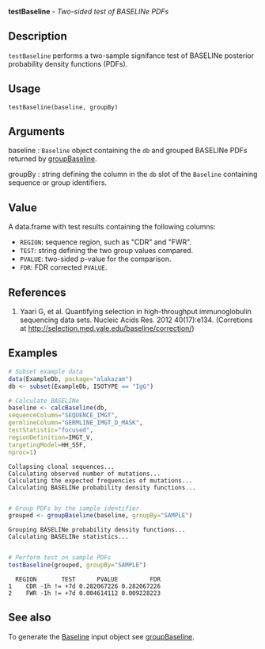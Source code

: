 





**testBaseline** - *Two-sided test of BASELINe PDFs*

Description
--------------------

`testBaseline` performs a two-sample signifance test of BASELINe 
posterior probability density functions (PDFs).


Usage
--------------------
```
testBaseline(baseline, groupBy)
```

Arguments
-------------------

baseline
:   `Baseline` object containing the `db` and grouped 
BASELINe PDFs returned by [groupBaseline](groupBaseline.md).

groupBy
:   string defining the column in the `db` slot of the 
`Baseline` containing sequence or group identifiers.




Value
-------------------

A data.frame with test results containing the following columns:

+ `REGION`:  sequence region, such as "CDR" and "FWR".
+ `TEST`:    string defining the two group values compared.
+ `PVALUE`:  two-sided p-value for the comparison.
+ `FDR`:     FDR corrected `PVALUE`.



References
-------------------


1. Yaari G, et al. Quantifying selection in high-throughput immunoglobulin 
sequencing data sets. 
Nucleic Acids Res. 2012 40(17):e134. 
(Corretions at http://selection.med.yale.edu/baseline/correction/)
 



Examples
-------------------

```R
# Subset example data
data(ExampleDb, package="alakazam")
db <- subset(ExampleDb, ISOTYPE == "IgG")

# Calculate BASELINe
baseline <- calcBaseline(db, 
sequenceColumn="SEQUENCE_IMGT",
germlineColumn="GERMLINE_IMGT_D_MASK", 
testStatistic="focused",
regionDefinition=IMGT_V,
targetingModel=HH_S5F,
nproc=1)

```


```
Collapsing clonal sequences...
Calculating observed number of mutations...
Calculating the expected frequencies of mutations...
Calculating BASELINe probability density functions...

```


```R

# Group PDFs by the sample identifier
grouped <- groupBaseline(baseline, groupBy="SAMPLE")

```


```
Grouping BASELINe probability density functions...
Calculating BASELINe statistics...

```


```R

# Perform test on sample PDFs
testBaseline(grouped, groupBy="SAMPLE")
```


```
  REGION       TEST      PVALUE         FDR
1    CDR -1h != +7d 0.282067226 0.282067226
2    FWR -1h != +7d 0.004614112 0.009228223

```



See also
-------------------

To generate the [Baseline](Baseline-class.md) input object see [groupBaseline](groupBaseline.md).



